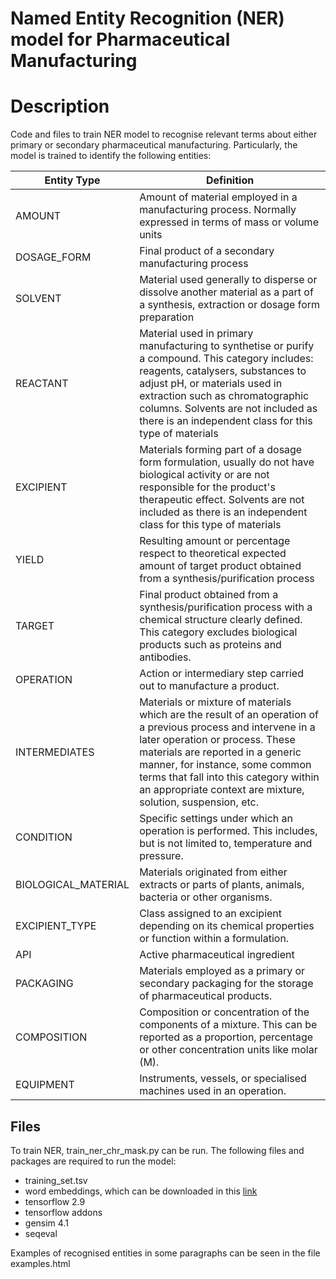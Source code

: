 # Named Entity Recognition (NER) model for Pharmaceutical Manufacturing
# Description
Code and files to train NER model to recognise relevant terms about either primary or secondary pharmaceutical manufacturing. Particularly, the model is trained to identify the following entities:

| Entity Type      | Definition                                                                                                                                                                                                                                                                                                                       |
| -------------------- | -------------------------------------------------------------------------------------------------------------------------------------------------------------------------------------------------------------------------------------------------------------------------------------------------------------------------------- |
| AMOUNT               | Amount of material employed in a manufacturing process. Normally expressed in terms of mass or volume units                                                                                                                                                                                                                      |
| DOSAGE\_FORM         | Final product of a secondary manufacturing process                                                                                                                                                                                                                                                                               |
| SOLVENT              | Material used generally to disperse or dissolve another material as a part of a synthesis, extraction or dosage form preparation                                                                                                                                                                                                 |
| REACTANT             | Material used in primary manufacturing to synthetise or purify a compound. This category includes: reagents, catalysers, substances to adjust pH, or materials used in extraction such as chromatographic columns. Solvents are not included as there is an independent class for this type of materials                         |
| EXCIPIENT            | Materials forming part of a dosage form formulation, usually do not have biological activity or are not responsible for the product's therapeutic effect. Solvents are not included as there is an independent class for this type of materials                                                                                  |
| YIELD                | Resulting amount or percentage respect to theoretical expected amount of target product obtained from a synthesis/purification process                                                                                                                                                                                           |
| TARGET               | Final product obtained from a synthesis/purification process with a chemical structure clearly defined. This category excludes biological products such as proteins and antibodies.                                                                                                                                              |
| OPERATION            | Action or intermediary step carried out to manufacture a product.                                                                                                                                                                                                                                                                |
| INTERMEDIATES        | Materials or mixture of materials which are the result of an operation of a previous process and intervene in a later operation or process. These materials are reported in a generic manner, for instance, some common terms that fall into this category within an appropriate context are mixture, solution, suspension, etc. |
| CONDITION            | Specific settings under which an operation is performed. This includes, but is not limited to, temperature and pressure.                                                                                                                                                                                                         |
| BIOLOGICAL\_MATERIAL | Materials originated from either extracts or parts of plants, animals, bacteria or other organisms.                                                                                                                                                                                                                              |
| EXCIPIENT\_TYPE    | Class assigned to an excipient depending on its chemical properties or function within a formulation.                                                                                                                                                                                                                            |
| API                  | Active pharmaceutical ingredient                                                                                                                                                                                                                                                                                                 |
| PACKAGING            | Materials employed as a primary or secondary packaging for the storage of pharmaceutical products.                                                                                                                                                                                                                               |
| COMPOSITION          | Composition or concentration of the components of a mixture. This can be reported as a proportion, percentage or other concentration units like molar (M).                                                                                                                                                                       |
| EQUIPMENT            | Instruments, vessels, or specialised machines used in an operation.                                                                                                                                                                                                                                                              |

## Files

To train NER, train_ner_chr_mask.py can be run. The following files and packages are required to run the model:
* training_set.tsv
* word embeddings, which can be downloaded in this [link](https://doi.org/10.15129/d688a529-cb11-4081-89a1-76bbd6a03f80)
* tensorflow 2.9
* tensorflow addons
* gensim 4.1
* seqeval 

Examples of recognised entities in some paragraphs can be seen in the file examples.html
